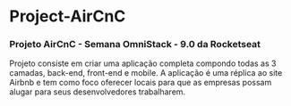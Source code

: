 # Project-AirCnC
 
### Projeto AirCnC - Semana OmniStack - 9.0 da Rocketseat

Projeto consiste em criar uma aplicação completa compondo todas as 3 camadas, back-end, front-end e mobile. 
A aplicação é uma réplica ao site Airbnb e tem como foco oferecer locais para que as empresas possam alugar para seus desenvolvedores trabalharem.


